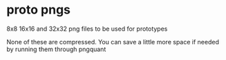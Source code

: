 
# proto pngs

8x8 16x16 and 32x32 png files to be used for prototypes

None of these are compressed. You can save a little more space if needed by running them through pngquant

